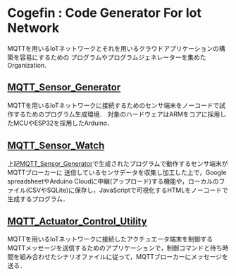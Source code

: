 # Cogefin : Code Generator For Iot Network


MQTTを用いるIoTネットワークとそれを用いるクラウドアプリケーションの構築を容易にするための
プログラムやプログラムジェネレーターを集めたOrganization.


## [MQTT_Sensor_Generator](https://github.com/Cogefin/MQTT_Sensor_Generator)
MQTTを用いるIoTネットワークに接続するためのセンサ端末をノーコードで試作するためのプログラム生成環境．
対象のハードウェアはARMをコアに採用したMCUやESP32を採用したArduino．

## [MQTT_Sensor_Watch](https://github.com/Cogefin/MQTT_Sensor_Watch)
上記[MQTT_Sensor_Generator](https://github.com/Cogefin/MQTT_Sensor_Generator)で生成されたプログラムで動作するセンサ端末がMQTTブローカーに
送信しているセンサデータを収集し加工した上で，Google spreadsheetやArduino Cloudに中継(アップロード)する機能や，ローカルのファイル(CSVやSQLite)に保存し，JavaScriptで可視化するHTMLをノーコードで生成するプログラム．

## [MQTT_Actuator_Control_Utility](https://github.com/Cogefin/MQTT_Actuator_Control_Utility)
MQTTを用いるIoTネットワークに接続したアクチュエータ端末を制御するMQTTメッセージを送信するためのアプリケーションで，制御コマンドと待ち時間を組み合わせたシナリオファイルに従って，MQTTブローカーにメッセージを送る．
